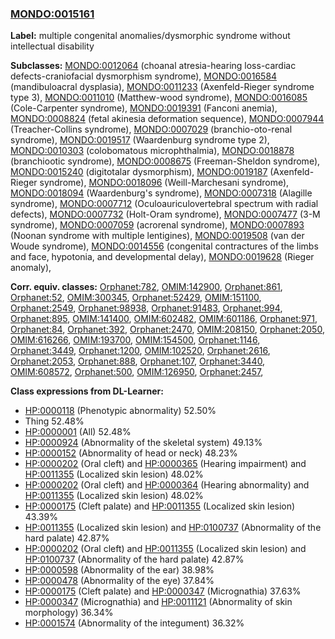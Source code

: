 
### [MONDO:0015161](http://purl.obolibrary.org/obo/MONDO_0015161)
**Label:** multiple congenital anomalies/dysmorphic syndrome without intellectual disability

**Subclasses:** [MONDO:0012064](http://purl.obolibrary.org/obo/MONDO_0012064) (choanal atresia-hearing loss-cardiac defects-craniofacial dysmorphism syndrome), [MONDO:0016584](http://purl.obolibrary.org/obo/MONDO_0016584) (mandibuloacral dysplasia), [MONDO:0011233](http://purl.obolibrary.org/obo/MONDO_0011233) (Axenfeld-Rieger syndrome type 3), [MONDO:0011010](http://purl.obolibrary.org/obo/MONDO_0011010) (Matthew-wood syndrome), [MONDO:0016085](http://purl.obolibrary.org/obo/MONDO_0016085) (Cole-Carpenter syndrome), [MONDO:0019391](http://purl.obolibrary.org/obo/MONDO_0019391) (Fanconi anemia), [MONDO:0008824](http://purl.obolibrary.org/obo/MONDO_0008824) (fetal akinesia deformation sequence), [MONDO:0007944](http://purl.obolibrary.org/obo/MONDO_0007944) (Treacher-Collins syndrome), [MONDO:0007029](http://purl.obolibrary.org/obo/MONDO_0007029) (branchio-oto-renal syndrome), [MONDO:0019517](http://purl.obolibrary.org/obo/MONDO_0019517) (Waardenburg syndrome type 2), [MONDO:0010303](http://purl.obolibrary.org/obo/MONDO_0010303) (colobomatous microphthalmia), [MONDO:0018878](http://purl.obolibrary.org/obo/MONDO_0018878) (branchiootic syndrome), [MONDO:0008675](http://purl.obolibrary.org/obo/MONDO_0008675) (Freeman-Sheldon syndrome), [MONDO:0015240](http://purl.obolibrary.org/obo/MONDO_0015240) (digitotalar dysmorphism), [MONDO:0019187](http://purl.obolibrary.org/obo/MONDO_0019187) (Axenfeld-Rieger syndrome), [MONDO:0018096](http://purl.obolibrary.org/obo/MONDO_0018096) (Weill-Marchesani syndrome), [MONDO:0018094](http://purl.obolibrary.org/obo/MONDO_0018094) (Waardenburg's syndrome), [MONDO:0007318](http://purl.obolibrary.org/obo/MONDO_0007318) (Alagille syndrome), [MONDO:0007712](http://purl.obolibrary.org/obo/MONDO_0007712) (Oculoauriculovertebral spectrum with radial defects), [MONDO:0007732](http://purl.obolibrary.org/obo/MONDO_0007732) (Holt-Oram syndrome), [MONDO:0007477](http://purl.obolibrary.org/obo/MONDO_0007477) (3-M syndrome), [MONDO:0007059](http://purl.obolibrary.org/obo/MONDO_0007059) (acrorenal syndrome), [MONDO:0007893](http://purl.obolibrary.org/obo/MONDO_0007893) (Noonan syndrome with multiple lentigines), [MONDO:0019508](http://purl.obolibrary.org/obo/MONDO_0019508) (van der Woude syndrome), [MONDO:0014556](http://purl.obolibrary.org/obo/MONDO_0014556) (congenital contractures of the limbs and face, hypotonia, and developmental delay), [MONDO:0019628](http://purl.obolibrary.org/obo/MONDO_0019628) (Rieger anomaly), 

**Corr. equiv. classes:** [Orphanet:782](http://www.orpha.net/ORDO/Orphanet_782), [OMIM:142900](http://purl.obolibrary.org/obo/OMIM_142900), [Orphanet:861](http://www.orpha.net/ORDO/Orphanet_861), [Orphanet:52](http://www.orpha.net/ORDO/Orphanet_52), [OMIM:300345](http://purl.obolibrary.org/obo/OMIM_300345), [Orphanet:52429](http://www.orpha.net/ORDO/Orphanet_52429), [OMIM:151100](http://purl.obolibrary.org/obo/OMIM_151100), [Orphanet:2549](http://www.orpha.net/ORDO/Orphanet_2549), [Orphanet:98938](http://www.orpha.net/ORDO/Orphanet_98938), [Orphanet:91483](http://www.orpha.net/ORDO/Orphanet_91483), [Orphanet:994](http://www.orpha.net/ORDO/Orphanet_994), [Orphanet:895](http://www.orpha.net/ORDO/Orphanet_895), [OMIM:141400](http://purl.obolibrary.org/obo/OMIM_141400), [OMIM:602482](http://purl.obolibrary.org/obo/OMIM_602482), [OMIM:601186](http://purl.obolibrary.org/obo/OMIM_601186), [Orphanet:971](http://www.orpha.net/ORDO/Orphanet_971), [Orphanet:84](http://www.orpha.net/ORDO/Orphanet_84), [Orphanet:392](http://www.orpha.net/ORDO/Orphanet_392), [Orphanet:2470](http://www.orpha.net/ORDO/Orphanet_2470), [OMIM:208150](http://purl.obolibrary.org/obo/OMIM_208150), [Orphanet:2050](http://www.orpha.net/ORDO/Orphanet_2050), [OMIM:616266](http://purl.obolibrary.org/obo/OMIM_616266), [OMIM:193700](http://purl.obolibrary.org/obo/OMIM_193700), [OMIM:154500](http://purl.obolibrary.org/obo/OMIM_154500), [Orphanet:1146](http://www.orpha.net/ORDO/Orphanet_1146), [Orphanet:3449](http://www.orpha.net/ORDO/Orphanet_3449), [Orphanet:1200](http://www.orpha.net/ORDO/Orphanet_1200), [OMIM:102520](http://purl.obolibrary.org/obo/OMIM_102520), [Orphanet:2616](http://www.orpha.net/ORDO/Orphanet_2616), [Orphanet:2053](http://www.orpha.net/ORDO/Orphanet_2053), [Orphanet:888](http://www.orpha.net/ORDO/Orphanet_888), [Orphanet:107](http://www.orpha.net/ORDO/Orphanet_107), [Orphanet:3440](http://www.orpha.net/ORDO/Orphanet_3440), [OMIM:608572](http://purl.obolibrary.org/obo/OMIM_608572), [Orphanet:500](http://www.orpha.net/ORDO/Orphanet_500), [OMIM:126950](http://purl.obolibrary.org/obo/OMIM_126950), [Orphanet:2457](http://www.orpha.net/ORDO/Orphanet_2457), 

**Class expressions from DL-Learner:**

- [HP:0000118](http://purl.obolibrary.org/obo/HP_0000118) (Phenotypic abnormality) 52.50%
- Thing 52.48%
- [HP:0000001](http://purl.obolibrary.org/obo/HP_0000001) (All) 52.48%
- [HP:0000924](http://purl.obolibrary.org/obo/HP_0000924) (Abnormality of the skeletal system) 49.13%
- [HP:0000152](http://purl.obolibrary.org/obo/HP_0000152) (Abnormality of head or neck) 48.23%
- [HP:0000202](http://purl.obolibrary.org/obo/HP_0000202) (Oral cleft) and [HP:0000365](http://purl.obolibrary.org/obo/HP_0000365) (Hearing impairment) and [HP:0011355](http://purl.obolibrary.org/obo/HP_0011355) (Localized skin lesion) 48.02%
- [HP:0000202](http://purl.obolibrary.org/obo/HP_0000202) (Oral cleft) and [HP:0000364](http://purl.obolibrary.org/obo/HP_0000364) (Hearing abnormality) and [HP:0011355](http://purl.obolibrary.org/obo/HP_0011355) (Localized skin lesion) 48.02%
- [HP:0000175](http://purl.obolibrary.org/obo/HP_0000175) (Cleft palate) and [HP:0011355](http://purl.obolibrary.org/obo/HP_0011355) (Localized skin lesion) 43.39%
- [HP:0011355](http://purl.obolibrary.org/obo/HP_0011355) (Localized skin lesion) and [HP:0100737](http://purl.obolibrary.org/obo/HP_0100737) (Abnormality of the hard palate) 42.87%
- [HP:0000202](http://purl.obolibrary.org/obo/HP_0000202) (Oral cleft) and [HP:0011355](http://purl.obolibrary.org/obo/HP_0011355) (Localized skin lesion) and [HP:0100737](http://purl.obolibrary.org/obo/HP_0100737) (Abnormality of the hard palate) 42.87%
- [HP:0000598](http://purl.obolibrary.org/obo/HP_0000598) (Abnormality of the ear) 38.98%
- [HP:0000478](http://purl.obolibrary.org/obo/HP_0000478) (Abnormality of the eye) 37.84%
- [HP:0000175](http://purl.obolibrary.org/obo/HP_0000175) (Cleft palate) and [HP:0000347](http://purl.obolibrary.org/obo/HP_0000347) (Micrognathia) 37.63%
- [HP:0000347](http://purl.obolibrary.org/obo/HP_0000347) (Micrognathia) and [HP:0011121](http://purl.obolibrary.org/obo/HP_0011121) (Abnormality of skin morphology) 36.34%
- [HP:0001574](http://purl.obolibrary.org/obo/HP_0001574) (Abnormality of the integument) 36.32%


